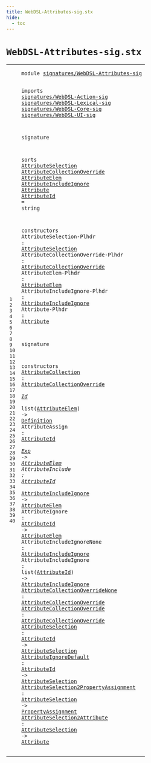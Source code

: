 ```yaml
---
title: WebDSL-Attributes-sig.stx
hide:
  - toc
---
```


# `WebDSL-Attributes-sig.stx`



[pdmosses/webdsl-statix/webdslstatix/src-gen/statix/signatures/WebDSL-Attributes-sig.stx]: https://github.com/pdmosses/webdsl-statix/blob/master/webdslstatix/src-gen/statix/signatures/WebDSL-Attributes-sig.stx "The source file on GitHub"

<div class="stx"><table class="highlighttable"><tbody><tr><td class="linenos"><div class="linenodiv"><pre><span></span>1
2
3
4
5
6
7
8
9
10
11
12
13
14
15
16
17
18
19
20
21
22
23
24
25
26
27
28
29
30
31
32
33
34
35
36
37
38
39
40
</pre></div></td>
<td class="code"><pre><code><span class="keyword">module</span> <a href="../WebDSL-Expand-sig.stx/#signatures/WebDSL-Attributes-sig_200_232" id="signatures/WebDSL-Attributes-sig_7_39" title="Referenced at ../WebDSL-Expand-sig.stx line 9; ../WebDSL-JavaScript-sig.stx line 5; ../webdsl-statix-sig.stx line 7; ../WebDSL-UI-sig.stx line 5; ../WebDSL-XML-sig.stx line 6"><span class="token sort_Id">signatures/WebDSL-Attributes-sig</span></a>

<span class="keyword">imports</span>
  <a href="../WebDSL-Action-sig.stx/#signatures/WebDSL-Action-sig_7_35" id="signatures/WebDSL-Action-sig_51_79" title="Defined at ../WebDSL-Action-sig.stx line 1"><span class="token sort_Id">signatures/WebDSL-Action-sig</span></a>
  <a href="../WebDSL-Lexical-sig.stx/#signatures/WebDSL-Lexical-sig_7_36" id="signatures/WebDSL-Lexical-sig_82_111" title="Defined at ../WebDSL-Lexical-sig.stx line 1"><span class="token sort_Id">signatures/WebDSL-Lexical-sig</span></a>
  <a href="../WebDSL-Core-sig.stx/#signatures/WebDSL-Core-sig_7_33" id="signatures/WebDSL-Core-sig_114_140" title="Defined at ../WebDSL-Core-sig.stx line 1"><span class="token sort_Id">signatures/WebDSL-Core-sig</span></a>
  <a href="../WebDSL-UI-sig.stx/#signatures/WebDSL-UI-sig_7_31" id="signatures/WebDSL-UI-sig_143_167" title="Defined at ../WebDSL-UI-sig.stx line 1"><span class="token sort_Id">signatures/WebDSL-UI-sig</span></a>

<span class="keyword">signature</span>

  <span class="keyword">sorts</span>
    <span class="cons_SortDecl"><a href="#AttributeSelection_374_392" id="AttributeSelection_192_210" title="Referenced at line 20, 37, 38, 39, 40"><span class="token sort_Id">AttributeSelection</span></a></span>
    <span class="cons_SortDecl"><a href="#AttributeCollectionOverride_433_460" id="AttributeCollectionOverride_215_242" title="Referenced at line 21, 29, 35, 36"><span class="token sort_Id">AttributeCollectionOverride</span></a></span>
    <span class="cons_SortDecl"><a href="#AttributeElem_487_500" id="AttributeElem_247_260" title="Referenced at line 22, 29, 30, 31, 32"><span class="token sort_Id">AttributeElem</span></a></span>
    <span class="cons_SortDecl"><a href="#AttributeIncludeIgnore_536_558" id="AttributeIncludeIgnore_265_287" title="Referenced at line 23, 31, 33, 34"><span class="token sort_Id">AttributeIncludeIgnore</span></a></span>
    <span class="cons_SortDecl"><a href="#Attribute_581_590" id="Attribute_292_301" title="Referenced at line 24, 40; ../WebDSL-Expand-sig.stx line 46, 46; ../WebDSL-JavaScript-sig.stx line 24, 25; ../WebDSL-UI-sig.stx line 253, 254; ../WebDSL-XML-sig.stx line 28, 29, 30, 32, 32, 33, 33, 33, 34, 35; ../../../../trans/static-semantics/ui/attributes.stx line 30"><span class="token sort_Id">Attribute</span></a></span>
    <span class="cons_SortAlias"><a href="#AttributeId_735_746" id="AttributeId_306_317" title="Referenced at line 30, 31, 32, 34, 37, 38"><span class="token sort_Id">AttributeId</span></a> <span class="operator">=</span> <span class="cons_StringSort">string</span></span>

  <span class="keyword">constructors</span>
    <span class="cons_OpDecl"><span id="AttributeSelection-Plhdr_347_371" title="Not referenced locally, nor via imports"><span class="token sort_Id">AttributeSelection-Plhdr</span></span> <span class="operator">:</span> <span class="cons_SimpleSort"><a href="#AttributeSelection_192_210" id="AttributeSelection_374_392" title="Defined at line 12"><span class="token sort_Id">AttributeSelection</span></a></span></span>
    <span class="cons_OpDecl"><span id="AttributeCollectionOverride-Plhdr_397_430" title="Not referenced locally, nor via imports"><span class="token sort_Id">AttributeCollectionOverride-Plhdr</span></span> <span class="operator">:</span> <span class="cons_SimpleSort"><a href="#AttributeCollectionOverride_215_242" id="AttributeCollectionOverride_433_460" title="Defined at line 13"><span class="token sort_Id">AttributeCollectionOverride</span></a></span></span>
    <span class="cons_OpDecl"><span id="AttributeElem-Plhdr_465_484" title="Not referenced locally, nor via imports"><span class="token sort_Id">AttributeElem-Plhdr</span></span> <span class="operator">:</span> <span class="cons_SimpleSort"><a href="#AttributeElem_247_260" id="AttributeElem_487_500" title="Defined at line 14"><span class="token sort_Id">AttributeElem</span></a></span></span>
    <span class="cons_OpDecl"><span id="AttributeIncludeIgnore-Plhdr_505_533" title="Not referenced locally, nor via imports"><span class="token sort_Id">AttributeIncludeIgnore-Plhdr</span></span> <span class="operator">:</span> <span class="cons_SimpleSort"><a href="#AttributeIncludeIgnore_265_287" id="AttributeIncludeIgnore_536_558" title="Defined at line 15"><span class="token sort_Id">AttributeIncludeIgnore</span></a></span></span>
    <span class="cons_OpDecl"><span id="Attribute-Plhdr_563_578" title="Not referenced locally, nor via imports"><span class="token sort_Id">Attribute-Plhdr</span></span> <span class="operator">:</span> <span class="cons_SimpleSort"><a href="#Attribute_292_301" id="Attribute_581_590" title="Defined at line 16"><span class="token sort_Id">Attribute</span></a></span></span>

<span class="keyword">signature</span>

  <span class="keyword">constructors</span>
    <span class="cons_OpDecl"><a href="../../../../trans/static-semantics/ui/attributes.stx/#AttributeCollection_2685_2704" id="AttributeCollection_622_641" title="Referenced at ../../../../trans/static-semantics/ui/attributes.stx line 71, 74"><span class="token sort_Id">AttributeCollection</span></a> <span class="operator">:</span> <span class="cons_SimpleSort"><a href="#AttributeCollectionOverride_215_242" id="AttributeCollectionOverride_644_671" title="Defined at line 13"><span class="token sort_Id">AttributeCollectionOverride</span></a></span> <span class="operator">*</span> <span class="cons_SimpleSort"><a href="../WebDSL-Lexical-sig.stx/#Id_194_196" id="Id_674_676" title="Defined at ../WebDSL-Lexical-sig.stx line 14"><span class="token sort_Id">Id</span></a></span> <span class="operator">*</span> <span class="keyword">list</span><span class="operator">(</span><span class="cons_SimpleSort"><a href="#AttributeElem_247_260" id="AttributeElem_684_697" title="Defined at line 14"><span class="token sort_Id">AttributeElem</span></a></span><span class="operator">)</span> <span class="operator">-&gt;</span> <span class="cons_SimpleSort"><a href="../WebDSL-Core-sig.stx/#Definition_310_320" id="Definition_702_712" title="Defined at ../WebDSL-Core-sig.stx line 20"><span class="token sort_Id">Definition</span></a></span></span>
    <span class="cons_OpDecl"><span id="AttributeAssign_717_732" title="Not referenced locally, nor via imports"><span class="token sort_Id">AttributeAssign</span></span> <span class="operator">:</span> <span class="cons_SimpleSort"><a href="#AttributeId_306_317" id="AttributeId_735_746" title="Defined at line 17"><span class="token sort_Id">AttributeId</span></a></span> <span class="operator">*</span> <span class="cons_SimpleSort"><a href="../WebDSL-Action-sig.stx/#Exp_404_407" id="Exp_749_752" title="Defined at ../WebDSL-Action-sig.stx line 25"><span class="token sort_Id">Exp</span></a></span> <span class="operator">-&gt;</span> <span class="cons_SimpleSort"><a href="#AttributeElem_247_260" id="AttributeElem_756_769" title="Defined at line 14"><span class="token sort_Id">AttributeElem</span></a></span></span>
    <span class="cons_OpDecl"><span id="AttributeInclude_774_790" title="Not referenced locally, nor via imports"><span class="token sort_Id">AttributeInclude</span></span> <span class="operator">:</span> <span class="cons_SimpleSort"><a href="#AttributeId_306_317" id="AttributeId_793_804" title="Defined at line 17"><span class="token sort_Id">AttributeId</span></a></span> <span class="operator">*</span> <span class="cons_SimpleSort"><a href="#AttributeIncludeIgnore_265_287" id="AttributeIncludeIgnore_807_829" title="Defined at line 15"><span class="token sort_Id">AttributeIncludeIgnore</span></a></span> <span class="operator">-&gt;</span> <span class="cons_SimpleSort"><a href="#AttributeElem_247_260" id="AttributeElem_833_846" title="Defined at line 14"><span class="token sort_Id">AttributeElem</span></a></span></span>
    <span class="cons_OpDecl"><span id="AttributeIgnore_851_866" title="Not referenced locally, nor via imports"><span class="token sort_Id">AttributeIgnore</span></span> <span class="operator">:</span> <span class="cons_SimpleSort"><a href="#AttributeId_306_317" id="AttributeId_869_880" title="Defined at line 17"><span class="token sort_Id">AttributeId</span></a></span> <span class="operator">-&gt;</span> <span class="cons_SimpleSort"><a href="#AttributeElem_247_260" id="AttributeElem_884_897" title="Defined at line 14"><span class="token sort_Id">AttributeElem</span></a></span></span>
    <span class="cons_OpDecl"><span id="AttributeIncludeIgnoreNone_902_928" title="Not referenced locally, nor via imports"><span class="token sort_Id">AttributeIncludeIgnoreNone</span></span> <span class="operator">:</span> <span class="cons_SimpleSort"><a href="#AttributeIncludeIgnore_265_287" id="AttributeIncludeIgnore_931_953" title="Defined at line 15"><span class="token sort_Id">AttributeIncludeIgnore</span></a></span></span>
    <span class="cons_OpDecl"><span id="AttributeIncludeIgnore_958_980" title="Not referenced locally, nor via imports"><span class="token sort_Id">AttributeIncludeIgnore</span></span> <span class="operator">:</span> <span class="keyword">list</span><span class="operator">(</span><span class="cons_SimpleSort"><a href="#AttributeId_306_317" id="AttributeId_988_999" title="Defined at line 17"><span class="token sort_Id">AttributeId</span></a></span><span class="operator">)</span> <span class="operator">-&gt;</span> <span class="cons_SimpleSort"><a href="#AttributeIncludeIgnore_265_287" id="AttributeIncludeIgnore_1004_1026" title="Defined at line 15"><span class="token sort_Id">AttributeIncludeIgnore</span></a></span></span>
    <span class="cons_OpDecl"><a href="../../../../trans/static-semantics/ui/attributes.stx/#AttributeCollectionOverrideNone_2705_2736" id="AttributeCollectionOverrideNone_1031_1062" title="Referenced at ../../../../trans/static-semantics/ui/attributes.stx line 71"><span class="token sort_Id">AttributeCollectionOverrideNone</span></a> <span class="operator">:</span> <span class="cons_SimpleSort"><a href="#AttributeCollectionOverride_215_242" id="AttributeCollectionOverride_1065_1092" title="Defined at line 13"><span class="token sort_Id">AttributeCollectionOverride</span></a></span></span>
    <span class="cons_OpDecl"><a href="../../../../trans/static-semantics/ui/attributes.stx/#AttributeCollectionOverride_2824_2851" id="AttributeCollectionOverride_1097_1124" title="Referenced at ../../../../trans/static-semantics/ui/attributes.stx line 74"><span class="token sort_Id">AttributeCollectionOverride</span></a> <span class="operator">:</span> <span class="cons_SimpleSort"><a href="#AttributeCollectionOverride_215_242" id="AttributeCollectionOverride_1127_1154" title="Defined at line 13"><span class="token sort_Id">AttributeCollectionOverride</span></a></span></span>
    <span class="cons_OpDecl"><a href="../../../../trans/static-semantics/ui/template-calls.stx/#AttributeSelection_5903_5921" id="AttributeSelection_1159_1177" title="Referenced at ../../../../trans/static-semantics/ui/template-calls.stx line 122"><span class="token sort_Id">AttributeSelection</span></a> <span class="operator">:</span> <span class="cons_SimpleSort"><a href="#AttributeId_306_317" id="AttributeId_1180_1191" title="Defined at line 17"><span class="token sort_Id">AttributeId</span></a></span> <span class="operator">-&gt;</span> <span class="cons_SimpleSort"><a href="#AttributeSelection_192_210" id="AttributeSelection_1195_1213" title="Defined at line 12"><span class="token sort_Id">AttributeSelection</span></a></span></span>
    <span class="cons_OpDecl"><a href="../../../../trans/static-semantics/ui/template-calls.stx/#AttributeIgnoreDefault_5356_5378" id="AttributeIgnoreDefault_1218_1240" title="Referenced at ../../../../trans/static-semantics/ui/template-calls.stx line 114, 115, 116"><span class="token sort_Id">AttributeIgnoreDefault</span></a> <span class="operator">:</span> <span class="cons_SimpleSort"><a href="#AttributeId_306_317" id="AttributeId_1243_1254" title="Defined at line 17"><span class="token sort_Id">AttributeId</span></a></span> <span class="operator">-&gt;</span> <span class="cons_SimpleSort"><a href="#AttributeSelection_192_210" id="AttributeSelection_1258_1276" title="Defined at line 12"><span class="token sort_Id">AttributeSelection</span></a></span></span>
    <span class="cons_OpDecl"><a href="../../../../trans/static-semantics/ui/template-calls.stx/#AttributeSelection2PropertyAssignment_5318_5355" id="AttributeSelection2PropertyAssignment_1281_1318" title="Referenced at ../../../../trans/static-semantics/ui/template-calls.stx line 114, 115, 116, 122"><span class="token sort_Id">AttributeSelection2PropertyAssignment</span></a> <span class="operator">:</span> <span class="cons_SimpleSort"><a href="#AttributeSelection_192_210" id="AttributeSelection_1321_1339" title="Defined at line 12"><span class="token sort_Id">AttributeSelection</span></a></span> <span class="operator">-&gt;</span> <span class="cons_SimpleSort"><a href="../WebDSL-UI-sig.stx/#PropertyAssignment_320_338" id="PropertyAssignment_1343_1361" title="Defined at ../WebDSL-UI-sig.stx line 19"><span class="token sort_Id">PropertyAssignment</span></a></span></span>
    <span class="cons_OpDecl"><a href="../../../../trans/static-semantics/ui/attributes.stx/#AttributeSelection2Attribute_974_1002" id="AttributeSelection2Attribute_1366_1394" title="Referenced at ../../../../trans/static-semantics/ui/attributes.stx line 31"><span class="token sort_Id">AttributeSelection2Attribute</span></a> <span class="operator">:</span> <span class="cons_SimpleSort"><a href="#AttributeSelection_192_210" id="AttributeSelection_1397_1415" title="Defined at line 12"><span class="token sort_Id">AttributeSelection</span></a></span> <span class="operator">-&gt;</span> <span class="cons_SimpleSort"><a href="#Attribute_292_301" id="Attribute_1419_1428" title="Defined at line 16"><span class="token sort_Id">Attribute</span></a></span></span>
</code></pre></td></tr></tbody></table></div>